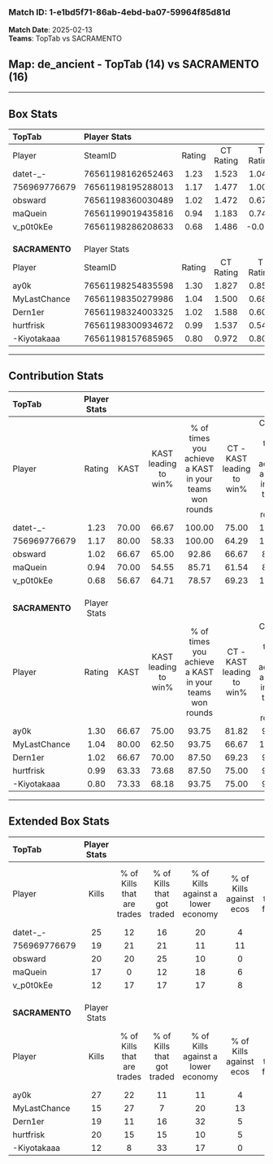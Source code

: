 ### Match ID: 1-e1bd5f71-86ab-4ebd-ba07-59964f85d81d  
**Match Date**: 2025-02-13  
**Teams**: TopTab vs SACRAMENTO  

## **Map**: de_ancient - TopTab (14) vs SACRAMENTO (16)  
---  

## Box Stats  

| **TopTab**     | Player Stats      |        |           |          |       |      |       |         |        |      |     |
| :- | :- | :-: | :-: | :-: | :-: | :-: | :-: | :-: | :-: | :-: | :-: |
| Player         | SteamID           | Rating | CT Rating | T Rating | KAST  | ADR  | Kills | Assists | Deaths | K/D  | HS% |
| datet-_-       | 76561198162652463 |  1.23  |   1.523   |  1.048   | 70.00 | 88.3 |  25   |    3    |   20   | 1.25 | 64  |
| 756969776679   | 76561198195288013 |  1.17  |   1.477   |  1.003   | 80.00 | 77.6 |  19   |    9    |   17   | 1.12 | 36  |
| obsward        | 76561198360030489 |  1.02  |   1.472   |  0.674   | 66.67 | 73.1 |  20   |   10    |   21   | 0.95 | 70  |
| maQuein        | 76561199019435816 |  0.94  |   1.183   |  0.748   | 70.00 | 57.8 |  17   |    4    |   18   | 0.94 | 23  |
| v_p0t0kEe      | 76561198286208633 |  0.68  |   1.486   |  -0.059  | 56.67 | 46.2 |  12   |    3    |   17   | 0.71 | 41  |
|                |                   |        |           |          |       |      |       |         |        |      |     |
|                |                   |        |           |          |       |      |       |         |        |      |     |
|                |                   |        |           |          |       |      |       |         |        |      |     |
| **SACRAMENTO** | Player Stats      |        |           |          |       |      |       |         |        |      |     |
| Player         | SteamID           | Rating | CT Rating | T Rating | KAST  | ADR  | Kills | Assists | Deaths | K/D  | HS% |
| ay0k           | 76561198254835598 |  1.30  |   1.827   |  0.857   | 66.67 | 96.3 |  27   |    5    |   20   | 1.35 | 62  |
| MyLastChance   | 76561198350279986 |  1.04  |   1.500   |  0.688   | 80.00 | 60.0 |  15   |    5    |   14   | 1.07 | 20  |
| Dern1er        | 76561198324003325 |  1.02  |   1.588   |  0.609   | 66.67 | 83.5 |  19   |   10    |   21   | 0.90 | 42  |
| hurtfrisk      | 76561198300934672 |  0.99  |   1.537   |  0.548   | 63.33 | 69.4 |  20   |    6    |   20   | 1.00 | 50  |
| -Kiyotakaaa    | 76561198157685965 |  0.80  |   0.972   |  0.805   | 73.33 | 51.0 |  12   |    4    |   18   | 0.67 | 66  |
---  

## Contribution Stats  

| **TopTab**     | Player Stats |       |                      |                                                        |                           |                                                             |                          |                                                            |
| :- | :-: | :-: | :-: | :-: | :-: | :-: | :-: | :-: |
| Player         |    Rating    | KAST  | KAST leading to win% | % of times you achieve a KAST in your teams won rounds | CT - KAST leading to win% | CT - % of times you achieve a KAST in your teams won rounds | T - KAST leading to win% | T - % of times you achieve a KAST in your teams won rounds |
| datet-_-       |     1.23     | 70.00 |        66.67         |                         100.00                         |           75.00           |                           100.00                            |          55.56           |                           100.00                           |
| 756969776679   |     1.17     | 80.00 |        58.33         |                         100.00                         |           64.29           |                           100.00                            |          50.00           |                           100.00                           |
| obsward        |     1.02     | 66.67 |        65.00         |                         92.86                          |           66.67           |                            88.89                            |          62.50           |                           100.00                           |
| maQuein        |     0.94     | 70.00 |        54.55         |                         85.71                          |           61.54           |                            88.89                            |          44.44           |                           80.00                            |
| v_p0t0kEe      |     0.68     | 56.67 |        64.71         |                         78.57                          |           69.23           |                           100.00                            |          50.00           |                           40.00                            |
|                |              |       |                      |                                                        |                           |                                                             |                          |                                                            |
|                |              |       |                      |                                                        |                           |                                                             |                          |                                                            |
|                |              |       |                      |                                                        |                           |                                                             |                          |                                                            |
| **SACRAMENTO** | Player Stats |       |                      |                                                        |                           |                                                             |                          |                                                            |
| Player         |    Rating    | KAST  | KAST leading to win% | % of times you achieve a KAST in your teams won rounds | CT - KAST leading to win% | CT - % of times you achieve a KAST in your teams won rounds | T - KAST leading to win% | T - % of times you achieve a KAST in your teams won rounds |
| ay0k           |     1.30     | 66.67 |        75.00         |                         93.75                          |           81.82           |                            90.00                            |          66.67           |                           100.00                           |
| MyLastChance   |     1.04     | 80.00 |        62.50         |                         93.75                          |           66.67           |                           100.00                            |          55.56           |                           83.33                            |
| Dern1er        |     1.02     | 66.67 |        70.00         |                         87.50                          |           69.23           |                            90.00                            |          71.43           |                           83.33                            |
| hurtfrisk      |     0.99     | 63.33 |        73.68         |                         87.50                          |           75.00           |                            90.00                            |          71.43           |                           83.33                            |
| -Kiyotakaaa    |     0.80     | 73.33 |        68.18         |                         93.75                          |           75.00           |                            90.00                            |          60.00           |                           100.00                           |
---  

## Extended Box Stats  

| **TopTab**     | Player Stats |                            |                            |                                    |                         |                              |                                 |        |                             |                                     |                          |                               |                            |
| :- | :-: | :-: | :-: | :-: | :-: | :-: | :-: | :-: | :-: | :-: | :-: | :-: | :-: |
| Player         |    Kills     | % of Kills that are trades | % of Kills that got traded | % of Kills against a lower economy | % of Kills against ecos | % of Kills that are flawless | % of Kills that are close duels | Deaths | % of Deaths that get traded | % of Deaths against a lower economy | % of Deaths against ecos | % of Deaths that are flawless | % of Deaths that are close |
| datet-_-       |      25      |             12             |             16             |                 20                 |            4            |              60              |               12                |   20   |             15              |                 10                  |            0             |              45               |             5              |
| 756969776679   |      19      |             21             |             21             |                 11                 |           11            |              63              |                0                |   17   |             24              |                 12                  |            0             |              53               |             12             |
| obsward        |      20      |             20             |             25             |                 10                 |            0            |              40              |               10                |   21   |             19              |                 14                  |            5             |              52               |             0              |
| maQuein        |      17      |             0              |             12             |                 18                 |            6            |              76              |                0                |   18   |              6              |                  6                  |            0             |              78               |             0              |
| v_p0t0kEe      |      12      |             17             |             17             |                 17                 |            8            |              42              |                8                |   17   |             12              |                  6                  |            0             |              76               |             6              |
|                |              |                            |                            |                                    |                         |                              |                                 |        |                             |                                     |                          |                               |                            |
|                |              |                            |                            |                                    |                         |                              |                                 |        |                             |                                     |                          |                               |                            |
|                |              |                            |                            |                                    |                         |                              |                                 |        |                             |                                     |                          |                               |                            |
| **SACRAMENTO** | Player Stats |                            |                            |                                    |                         |                              |                                 |        |                             |                                     |                          |                               |                            |
| Player         |    Kills     | % of Kills that are trades | % of Kills that got traded | % of Kills against a lower economy | % of Kills against ecos | % of Kills that are flawless | % of Kills that are close duels | Deaths | % of Deaths that get traded | % of Deaths against a lower economy | % of Deaths against ecos | % of Deaths that are flawless | % of Deaths that are close |
| ay0k           |      27      |             22             |             11             |                 11                 |            4            |              48              |                4                |   20   |             10              |                 10                  |            0             |              45               |             10             |
| MyLastChance   |      15      |             27             |             7              |                 20                 |           13            |              73              |                0                |   14   |             29              |                  0                  |            0             |              93               |             0              |
| Dern1er        |      19      |             11             |             16             |                 32                 |            5            |              53              |               16                |   21   |             14              |                  5                  |            0             |              52               |             10             |
| hurtfrisk      |      20      |             15             |             15             |                 10                 |            5            |              75              |                0                |   20   |             15              |                 10                  |            0             |              55               |             0              |
| -Kiyotakaaa    |      12      |             8              |             33             |                 17                 |            0            |              42              |                0                |   18   |             28              |                  0                  |            0             |              56               |             11             |
